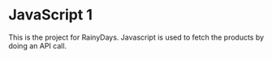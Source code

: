 # JavaScript 1

This is the project for RainyDays. Javascript is used to fetch the products by doing an API call.
